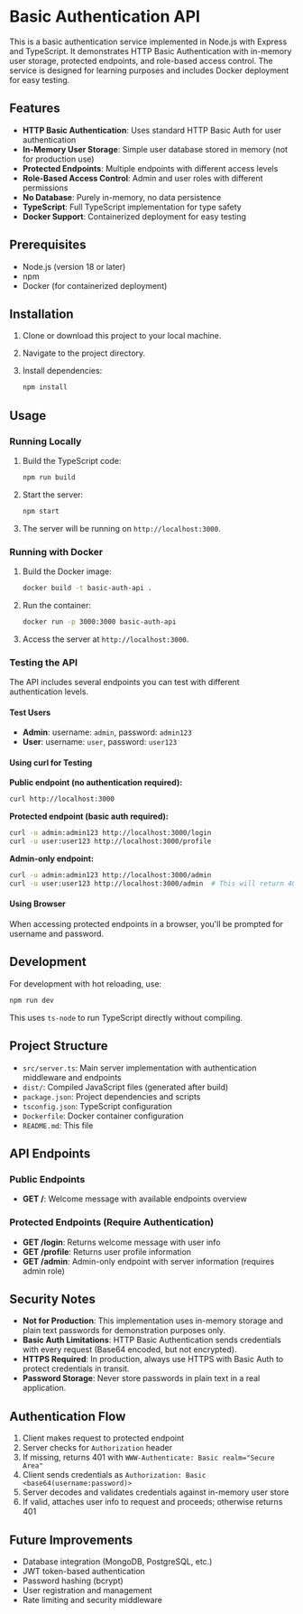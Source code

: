 # Basic Authentication API

This is a basic authentication service implemented in Node.js with Express and TypeScript. It demonstrates HTTP Basic Authentication with in-memory user storage, protected endpoints, and role-based access control. The service is designed for learning purposes and includes Docker deployment for easy testing.

## Features

- **HTTP Basic Authentication**: Uses standard HTTP Basic Auth for user authentication
- **In-Memory User Storage**: Simple user database stored in memory (not for production use)
- **Protected Endpoints**: Multiple endpoints with different access levels
- **Role-Based Access Control**: Admin and user roles with different permissions
- **No Database**: Purely in-memory, no data persistence
- **TypeScript**: Full TypeScript implementation for type safety
- **Docker Support**: Containerized deployment for easy testing

## Prerequisites

- Node.js (version 18 or later)
- npm
- Docker (for containerized deployment)

## Installation

1. Clone or download this project to your local machine.
2. Navigate to the project directory.
3. Install dependencies:

   ```bash
   npm install
   ```

## Usage

### Running Locally

1. Build the TypeScript code:

   ```bash
   npm run build
   ```

2. Start the server:

   ```bash
   npm start
   ```

3. The server will be running on `http://localhost:3000`.

### Running with Docker

1. Build the Docker image:

   ```bash
   docker build -t basic-auth-api .
   ```

2. Run the container:

   ```bash
   docker run -p 3000:3000 basic-auth-api
   ```

3. Access the server at `http://localhost:3000`.

### Testing the API

The API includes several endpoints you can test with different authentication levels.

#### Test Users
- **Admin**: username: `admin`, password: `admin123`
- **User**: username: `user`, password: `user123`

#### Using curl for Testing

**Public endpoint (no authentication required):**
```bash
curl http://localhost:3000
```

**Protected endpoint (basic auth required):**
```bash
curl -u admin:admin123 http://localhost:3000/login
curl -u user:user123 http://localhost:3000/profile
```

**Admin-only endpoint:**
```bash
curl -u admin:admin123 http://localhost:3000/admin
curl -u user:user123 http://localhost:3000/admin  # This will return 403 Forbidden
```

#### Using Browser
When accessing protected endpoints in a browser, you'll be prompted for username and password.

## Development

For development with hot reloading, use:

```bash
npm run dev
```

This uses `ts-node` to run TypeScript directly without compiling.

## Project Structure

- `src/server.ts`: Main server implementation with authentication middleware and endpoints
- `dist/`: Compiled JavaScript files (generated after build)
- `package.json`: Project dependencies and scripts
- `tsconfig.json`: TypeScript configuration
- `Dockerfile`: Docker container configuration
- `README.md`: This file

## API Endpoints

### Public Endpoints
- **GET /**: Welcome message with available endpoints overview

### Protected Endpoints (Require Authentication)
- **GET /login**: Returns welcome message with user info
- **GET /profile**: Returns user profile information
- **GET /admin**: Admin-only endpoint with server information (requires admin role)

## Security Notes

- **Not for Production**: This implementation uses in-memory storage and plain text passwords for demonstration purposes only.
- **Basic Auth Limitations**: HTTP Basic Authentication sends credentials with every request (Base64 encoded, but not encrypted).
- **HTTPS Required**: In production, always use HTTPS with Basic Auth to protect credentials in transit.
- **Password Storage**: Never store passwords in plain text in a real application.

## Authentication Flow

1. Client makes request to protected endpoint
2. Server checks for `Authorization` header
3. If missing, returns 401 with `WWW-Authenticate: Basic realm="Secure Area"`
4. Client sends credentials as `Authorization: Basic <base64(username:password)>`
5. Server decodes and validates credentials against in-memory user store
6. If valid, attaches user info to request and proceeds; otherwise returns 401

## Future Improvements

- Database integration (MongoDB, PostgreSQL, etc.)
- JWT token-based authentication
- Password hashing (bcrypt)
- User registration and management
- Rate limiting and security middleware
